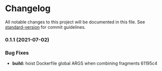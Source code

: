 # Changelog

All notable changes to this project will be documented in this file. See [standard-version](https://github.com/conventional-changelog/standard-version) for commit guidelines.

### 0.1.1 (2021-07-02)


### Bug Fixes

* **build:** hoist Dockerfile global ARGS when combining fragments 61195c4
